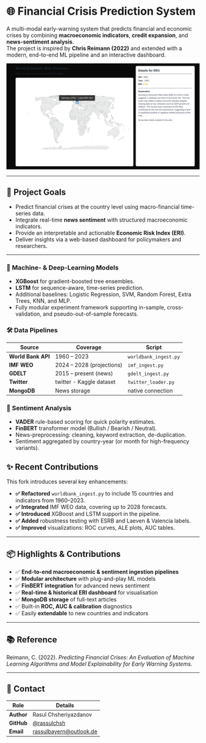 # 🌐 Financial Crisis Prediction System

A multi-modal early-warning system that predicts financial and economic crises by combining **macroeconomic indicators**, **credit expansion**, and **news-sentiment analysis**.  
The project is inspired by **Chris Reimann (2022)** and extended with a modern, end-to-end ML pipeline and an interactive dashboard.

![ERI Dashboard](./code/visualization/eri_dashboard.png)

---


## 🎯 Project Goals

- Predict financial crises at the country level using macro-financial time-series data.  
- Integrate real-time **news sentiment** with structured macroeconomic indicators.  
- Provide an interpretable and actionable **Economic Risk Index (ERI)**.  
- Deliver insights via a web-based dashboard for policymakers and researchers. 

---

### 🧠 Machine- & Deep-Learning Models
- **XGBoost** for gradient-boosted tree ensembles.  
- **LSTM** for sequence-aware, time-series prediction.  
- Additional baselines: Logistic Regression, SVM, Random Forest, Extra Trees, KNN, and MLP.  
- Fully modular experiment framework supporting in-sample, cross-validation, and pseudo-out-of-sample forecasts. 

### 🛠 Data Pipelines
| Source | Coverage | Script |
|--------|----------|--------|
| **World Bank API** | 1960 – 2023 | `worldbank_ingest.py` |
| **IMF WEO** | 2024 – 2028 (projections) | `imf_ingest.py` |
| **GDELT** | 2015 – present (news) | `gdelt_ingest.py` |
| **Twitter** | twitter - Kaggle dataset | `twitter_loader.py` |
| **MongoDB** | News storage | native connection |


### 💬 Sentiment Analysis
- **VADER** rule-based scoring for quick polarity estimates.  
- **FinBERT** transformer model (Bullish / Bearish / Neutral).  
- News-preprocessing: cleaning, keyword extraction, de-duplication.  
- Sentiment aggregated by country-year (or month for high-frequency variants).  



## ✨ Recent Contributions

This fork introduces several key enhancements:

- **✅ Refactored** `worldbank_ingest.py` to include 15 countries and indicators from 1960–2023.  
- **✅ Integrated** IMF WEO data, covering up to 2028 forecasts.  
- **✅ Introduced** XGBoost and LSTM support in the pipeline.  
- **✅ Added** robustness testing with ESRB and Laeven & Valencia labels.  
- **✅ Improved** visualizations: ROC curves, ALE plots, AUC tables.

---


## 📦 Highlights & Contributions

- ✅ **End-to-end macroeconomic & sentiment ingestion pipelines**  
- ✅ **Modular architecture** with plug-and-play ML models  
- ✅ **FinBERT integration** for advanced news sentiment  
- ✅ **Real-time & historical ERI dashboard** for visualisation  
- ✅ **MongoDB storage** of full-text articles  
- ✅ Built-in **ROC, AUC & calibration** diagnostics  
- ✅ Easily **extendable** to new countries and indicators  

---

## 📚 Reference

Reimann, C. (2022). *Predicting Financial Crises: An Evaluation of Machine Learning Algorithms and Model Explainability for Early Warning Systems.*  

---

## 📩 Contact

| Role   | Details |
|--------|---------|
| **Author** | Rasul Chsheriyazdanov |
| **GitHub** | [@rassulchsh](https://github.com/rassulchsh) |
| **Email**  | rassulbayern@outlook.de |

